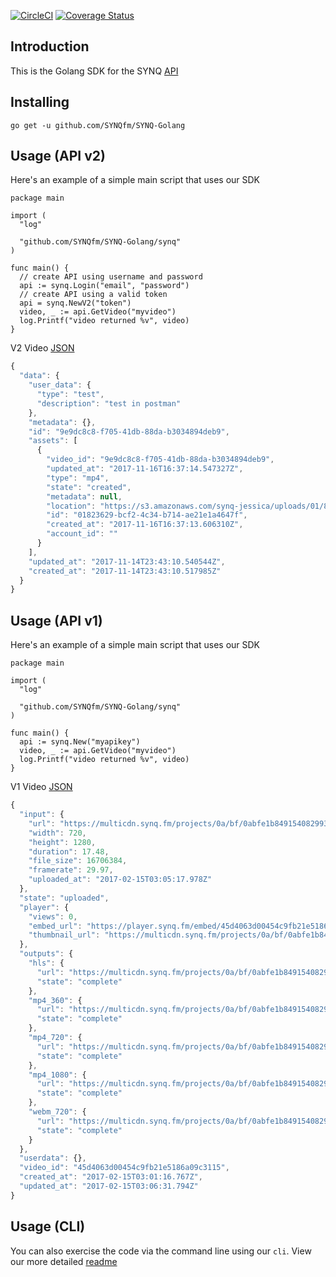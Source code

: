 [![CircleCI](https://circleci.com/gh/SYNQfm/SYNQ-Golang.svg?style=svg)](https://circleci.com/gh/SYNQfm/SYNQ-Golang)
[![Coverage Status](https://coveralls.io/repos/github/SYNQfm/SYNQ-Golang/badge.svg)](https://coveralls.io/github/SYNQfm/SYNQ-Golang)

## Introduction 

This is the Golang SDK for the SYNQ [API](https://synq.fm/docs)

## Installing
```
go get -u github.com/SYNQfm/SYNQ-Golang
```

## Usage (API v2)

Here's an example of a simple main script that uses our SDK

```golang
package main

import (
  "log"

  "github.com/SYNQfm/SYNQ-Golang/synq"
)

func main() {
  // create API using username and password
  api := synq.Login("email", "password")
  // create API using a valid token
  api = synq.NewV2("token")
  video, _ := api.GetVideo("myvideo")
  log.Printf("video returned %v", video)
}
```

V2 Video [JSON](https://github.com/SYNQfm/SYNQ-Golang/blob/master/sample/video2.json)
```javascript
{
  "data": {
    "user_data": {
      "type": "test",
      "description": "test in postman"
    },
    "metadata": {},
    "id": "9e9dc8c8-f705-41db-88da-b3034894deb9",
    "assets": [
      {
        "video_id": "9e9dc8c8-f705-41db-88da-b3034894deb9",
        "updated_at": "2017-11-16T16:37:14.547327Z",
        "type": "mp4",
        "state": "created",
        "metadata": null,
        "location": "https://s3.amazonaws.com/synq-jessica/uploads/01/82/01823629bcf24c34b714ae21e1a4647f/01823629bcf24c34b714ae21e1a4647f.mp4",
        "id": "01823629-bcf2-4c34-b714-ae21e1a4647f",
        "created_at": "2017-11-16T16:37:13.606310Z",
        "account_id": ""
      }
    ],
    "updated_at": "2017-11-14T23:43:10.540544Z",
    "created_at": "2017-11-14T23:43:10.517985Z"
  }
}
```


## Usage (API v1)

Here's an example of a simple main script that uses our SDK

```golang
package main

import (
  "log"

  "github.com/SYNQfm/SYNQ-Golang/synq"
)

func main() {
  api := synq.New("myapikey")
  video, _ := api.GetVideo("myvideo")
  log.Printf("video returned %v", video)
}
```

V1 Video [JSON](https://github.com/SYNQfm/SYNQ-Golang/blob/master/sample/video.json)
```javascript
{
  "input": {
    "url": "https://multicdn.synq.fm/projects/0a/bf/0abfe1b849154082993f2fce77a16fd9/uploads/videos/45/d4/45d4063d00454c9fb21e5186a09c3115.mp4",
    "width": 720,
    "height": 1280,
    "duration": 17.48,
    "file_size": 16706384,
    "framerate": 29.97,
    "uploaded_at": "2017-02-15T03:05:17.978Z"
  },
  "state": "uploaded",
  "player": {
    "views": 0,
    "embed_url": "https://player.synq.fm/embed/45d4063d00454c9fb21e5186a09c3115",
    "thumbnail_url": "https://multicdn.synq.fm/projects/0a/bf/0abfe1b849154082993f2fce77a16fd9/derivatives/thumbnails/45/d4/45d4063d00454c9fb21e5186a09c3115/0000360.jpg"
  },
  "outputs": {
    "hls": {
      "url": "https://multicdn.synq.fm/projects/0a/bf/0abfe1b849154082993f2fce77a16fd9/derivatives/videos/45/d4/45d4063d00454c9fb21e5186a09c3115/hls/45d4063d00454c9fb21e5186a09c3115_hls.m3u8",
      "state": "complete"
    },
    "mp4_360": {
      "url": "https://multicdn.synq.fm/projects/0a/bf/0abfe1b849154082993f2fce77a16fd9/derivatives/videos/45/d4/45d4063d00454c9fb21e5186a09c3115/mp4_360/45d4063d00454c9fb21e5186a09c3115_mp4_360.mp4",
      "state": "complete"
    },
    "mp4_720": {
      "url": "https://multicdn.synq.fm/projects/0a/bf/0abfe1b849154082993f2fce77a16fd9/derivatives/videos/45/d4/45d4063d00454c9fb21e5186a09c3115/mp4_720/45d4063d00454c9fb21e5186a09c3115_mp4_720.mp4",
      "state": "complete"
    },
    "mp4_1080": {
      "url": "https://multicdn.synq.fm/projects/0a/bf/0abfe1b849154082993f2fce77a16fd9/derivatives/videos/45/d4/45d4063d00454c9fb21e5186a09c3115/mp4_1080/45d4063d00454c9fb21e5186a09c3115_mp4_1080.mp4",
      "state": "complete"
    },
    "webm_720": {
      "url": "https://multicdn.synq.fm/projects/0a/bf/0abfe1b849154082993f2fce77a16fd9/derivatives/videos/45/d4/45d4063d00454c9fb21e5186a09c3115/webm_720/45d4063d00454c9fb21e5186a09c3115_webm_720.webm",
      "state": "complete"
    }
  },
  "userdata": {},
  "video_id": "45d4063d00454c9fb21e5186a09c3115",
  "created_at": "2017-02-15T03:01:16.767Z",
  "updated_at": "2017-02-15T03:06:31.794Z"
}

```

## Usage (CLI)

You can also exercise the code via the command line using our `cli`.  View our more detailed [readme](https://github.com/SYNQfm/SYNQ-Golang/blob/master/cli/README.md)
